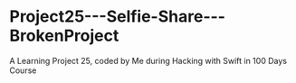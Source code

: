 # Project25---Selfie-Share---BrokenProject
 A Learning Project 25, coded by Me during Hacking with Swift in 100 Days Course
